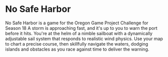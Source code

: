 # No Safe Harbor
No Safe Harbor is a game for the Oregon Game Project Challenge for Season 18
A storm is approaching fast, and it's up to you to warn the port before it hits. You're at the helm of a nimble sailboat with a dynamically adjustable sail system that responds to realistic wind physics. Use your map to chart a precise course, then skillfully navigate the waters, dodging islands and obstacles as you race against time to deliver the warning.
